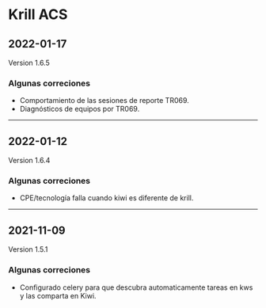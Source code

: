 # Krill ACS

## 2022-01-17
Version 1.6.5

### Algunas correciones

<ul><li>Comportamiento de las sesiones de reporte TR069.</li><li>Diagnósticos de equipos por TR069.</li></ul>

---

## 2022-01-12
Version 1.6.4

### Algunas correciones

<ul><li>CPE/tecnología falla cuando kiwi es diferente de krill.</li></ul>

---

## 2021-11-09
Version 1.5.1

### Algunas correciones

<ul><li>Configurado celery para que descubra automaticamente tareas en kws y las comparta en Kiwi.</li></ul>

